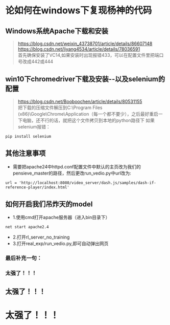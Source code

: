 # 论如何在windows下复现杨神的代码  

## Windows系统Apache下载和安装
>https://blog.csdn.net/weixin_43738701/article/details/86607148  
>https://blog.csdn.net/liyang4534/article/details/78036591  
首先确保安装了VC14,如果安装时出现报错433，可以在配置文件里把端口号改成442或444

## win10下chromedriver下载及安装--以及selenium的配置  
>https://blog.csdn.net/Booboochen/article/details/80531155  
把下载的压缩文件解压到C:\Program Files (x86)\Google\Chrome\Application（每一个都不要少），之后最好重启一下电脑，还不行的话，就把这个文件拷贝到本地的python路径下
如果selenium报错：  
```
pip install selenium
```
  
## 其他注意事项  
- 需要把apache24中httpd.conf配置文件中默认的主页改为我们的pensieve_master的路径，然后更改run_vedio.py中url改为:
```
url = 'http://localhost:8080/video_server/dash.js/samples/dash-if-reference-player/index.html'
```

## 如何开启我们吊炸天的model  
- 1.使用cmd打开apache服务器（进入bin目录下）
```
net start apache2.4
```
- 2.打开rl_server_no_training  
- 3.打开real_exp/run_vedio.py,即可自动弹出网页

### 最后补充一句：
### 太强了！！！
## 太强了！！！
# 太强了！！！

